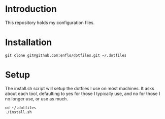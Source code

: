 # Introduction

This repository holds my configuration files.

# Installation

```
git clone git@github.com:enflo/dotfiles.git ~/.dotfiles
```

# Setup

The install.sh script will setup the dotfiles I use on most machines. It asks about each tool, defaulting to yes for those I typically use, and no for those I no longer use, or use as much.

```
cd ~/.dotfiles
./install.sh
```
